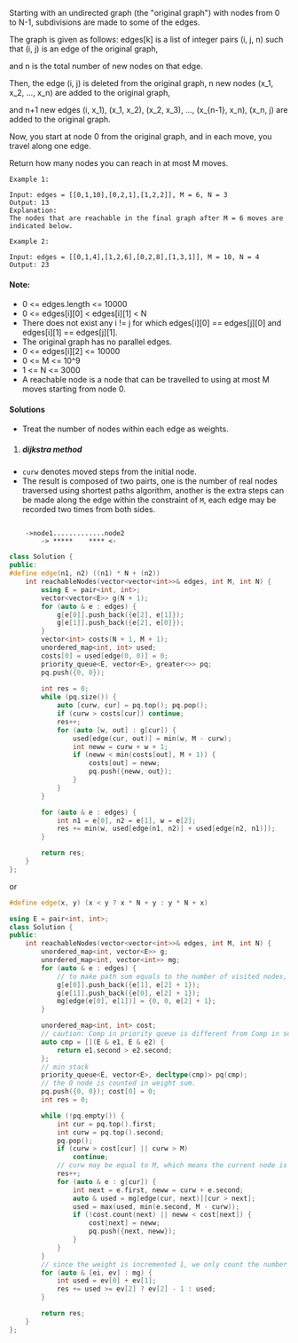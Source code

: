 Starting with an undirected graph (the "original graph") with nodes from 0 to N-1, subdivisions are made to some of the edges.

The graph is given as follows: edges[k] is a list of integer pairs (i, j, n) such that (i, j) is an edge of the original graph,

and n is the total number of new nodes on that edge. 

Then, the edge (i, j) is deleted from the original graph, n new nodes (x_1, x_2, ..., x_n) are added to the original graph,

and n+1 new edges (i, x_1), (x_1, x_2), (x_2, x_3), ..., (x_{n-1}, x_n), (x_n, j) are added to the original graph.

Now, you start at node 0 from the original graph, and in each move, you travel along one edge. 

Return how many nodes you can reach in at most M moves.

 

```
Example 1:

Input: edges = [[0,1,10],[0,2,1],[1,2,2]], M = 6, N = 3
Output: 13
Explanation: 
The nodes that are reachable in the final graph after M = 6 moves are indicated below.

Example 2:

Input: edges = [[0,1,4],[1,2,6],[0,2,8],[1,3,1]], M = 10, N = 4
Output: 23
```

 

#### Note:

-    0 <= edges.length <= 10000
-    0 <= edges[i][0] < edges[i][1] < N
-    There does not exist any i != j for which edges[i][0] == edges[j][0] and edges[i][1] == edges[j][1].
-    The original graph has no parallel edges.
-    0 <= edges[i][2] <= 10000
-    0 <= M <= 10^9
-    1 <= N <= 3000
-    A reachable node is a node that can be travelled to using at most M moves starting from node 0.


#### Solutions

- Treat the number of nodes within each edge as weights.


1. ##### dijkstra method

- `curw` denotes moved steps from the initial node.
- The result is composed of two pairts, one is the number of real nodes traversed using shortest paths algorithm, another is the extra steps can be made along the edge within the constraint of `M`, each edge may be recorded two times from both sides.

```

    ->node1.............node2
        -> *****    **** <-
```

```cpp
class Solution {
public:
#define edge(n1, n2) ((n1) * N + (n2))
    int reachableNodes(vector<vector<int>>& edges, int M, int N) {
        using E = pair<int, int>;
        vector<vector<E>> g(N + 1);
        for (auto & e : edges) {
            g[e[0]].push_back({e[2], e[1]});
            g[e[1]].push_back({e[2], e[0]});
        }
        vector<int> costs(N + 1, M + 1);
        unordered_map<int, int> used;
        costs[0] = used[edge(0, 0)] = 0;
        priority_queue<E, vector<E>, greater<>> pq;
        pq.push({0, 0});
    
        int res = 0;
        while (pq.size()) {
            auto [curw, cur] = pq.top(); pq.pop();
            if (curw > costs[cur]) continue;
            res++;
            for (auto [w, out] : g[cur]) {
                used[edge(cur, out)] = min(w, M - curw);
                int neww = curw + w + 1;
                if (neww < min(costs[out], M + 1)) {
                    costs[out] = neww;
                    pq.push({neww, out});
                }
            }
        }

        for (auto & e : edges) {
            int n1 = e[0], n2 = e[1], w = e[2];
            res += min(w, used[edge(n1, n2)] + used[edge(n2, n1)]);
        }

        return res;
    }
};
```

or 

```cpp
#define edge(x, y) (x < y ? x * N + y : y * N + x)

using E = pair<int, int>;
class Solution {
public:
    int reachableNodes(vector<vector<int>>& edges, int M, int N) {
        unordered_map<int, vector<E>> g;
        unordered_map<int, vector<int>> mg;
        for (auto & e : edges) {
            // to make path sum equals to the number of visited nodes, we increment the number of inner nodes by 1. ie. after moved `num + 1` steps, we will be at the target node of this edge.
            g[e[0]].push_back({e[1], e[2] + 1});
            g[e[1]].push_back({e[0], e[2] + 1});
            mg[edge(e[0], e[1])] = {0, 0, e[2] + 1};
        }

        unordered_map<int, int> cost;
        // caution: Comp in priority queue is different from Comp in sort.
        auto cmp = [](E & e1, E & e2) {
            return e1.second > e2.second;
        };
        // min stack
        priority_queue<E, vector<E>, decltype(cmp)> pq(cmp);
        // the 0 node is counted in weight sum.
        pq.push({0, 0}); cost[0] = 0;
        int res = 0;

        while (!pq.empty()) {
            int cur = pq.top().first;
            int curw = pq.top().second;
            pq.pop();
            if (curw > cost[cur] || curw > M)
                continue;
            // curw may be equal to M, which means the current node is the last node
            res++;
            for (auto & e : g[cur]) {
                int next = e.first, neww = curw + e.second;
                auto & used = mg[edge(cur, next)][cur > next];
                used = max(used, min(e.second, M - curw));
                if (!cost.count(next) || neww < cost[next]) {
                    cost[next] = neww;
                    pq.push({next, neww});
                }
            }
        }
        // since the weight is incremented 1, we only count the number of inner nodes.
        for (auto & [ei, ev] : mg) {
            int used = ev[0] + ev[1];
            res += used >= ev[2] ? ev[2] - 1 : used;
        }

        return res;
    }
};
```
